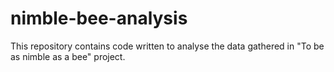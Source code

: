 # nimble-bee-analysis
This repository contains code written to analyse the data gathered in "To be as nimble as a bee" project.
